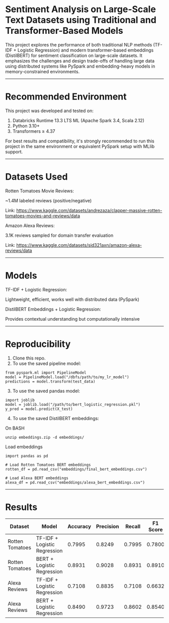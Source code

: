 # Sentiment Analysis on Large-Scale Text Datasets using Traditional and Transformer-Based Models

This project explores the performance of both traditional NLP methods (TF-IDF + Logistic Regression) and modern transformer-based embeddings (DistilBERT) for sentiment classification on large-scale datasets. It emphasizes the challenges and design trade-offs of handling large data using distributed systems like PySpark and embedding-heavy models in memory-constrained environments.

---

# Recommended Environment

This project was developed and tested on:
1. Databricks Runtime 13.3 LTS ML (Apache Spark 3.4, Scala 2.12)
2. Python 3.10+
3. Transformers ≥ 4.37
   
For best results and compatibility, it's strongly recommended to run this project in the same environment or equivalent PySpark setup with MLlib support.

---

# Datasets Used

Rotten Tomatoes Movie Reviews:

~1.4M labeled reviews (positive/negative)

Link: https://www.kaggle.com/datasets/andrezaza/clapper-massive-rotten-tomatoes-movies-and-reviews/data


Amazon Alexa Reviews:

3.1K reviews sampled for domain transfer evaluation

Link: https://www.kaggle.com/datasets/sid321axn/amazon-alexa-reviews/data

---

# Models

TF-IDF + Logistic Regression:

Lightweight, efficient, works well with distributed data (PySpark)


DistilBERT Embeddings + Logistic Regression:

Provides contextual understanding but computationally intensive

---

# Reproducibility

1. Clone this repo.
2. To use the saved pipeline model:

```
from pyspark.ml import PipelineModel
model = PipelineModel.load("/dbfs/path/to/my_lr_model")
predictions = model.transform(test_data)
```

3. To use the saved pandas model:

```
import joblib
model = joblib.load("/path/to/bert_logistic_regression.pkl")
y_pred = model.predict(X_test)
```

4. To use the saved DistilBERT embeddings:

On BASH
```
unzip embeddings.zip -d embeddings/
```

Load embeddings
```
import pandas as pd

# Load Rotten Tomatoes BERT embeddings
rotten_df = pd.read_csv("embeddings/final_bert_embeddings.csv")

# Load Alexa BERT embeddings
alexa_df = pd.read_csv("embeddings/alexa_bert_embeddings.csv")
```
---

# Results

| Dataset         | Model                        | Accuracy | Precision | Recall | F1 Score |
| --------------- | ---------------------------- | -------- | --------- | ------ | -------- |
| Rotten Tomatoes | TF-IDF + Logistic Regression | 0.7995   | 0.8249    | 0.7995 | 0.7800   |
| Rotten Tomatoes | BERT + Logistic Regression   | 0.8931   | 0.9028    | 0.8931 | 0.8910   |
| Alexa Reviews   | TF-IDF + Logistic Regression | 0.7108   | 0.8835    | 0.7108 | 0.6632   |
| Alexa Reviews   | BERT + Logistic Regression   | 0.8490   | 0.9723    | 0.8602 | 0.8540   |
